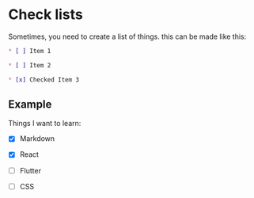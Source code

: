 # Check lists

Sometimes, you need to create a list of things. this can be made like this:

```md
* [ ] Item 1

* [ ] Item 2

* [x] Checked Item 3
```

## Example

Things I want to learn:

* [x] Markdown

* [x] React

* [ ] Flutter

* [ ] CSS
